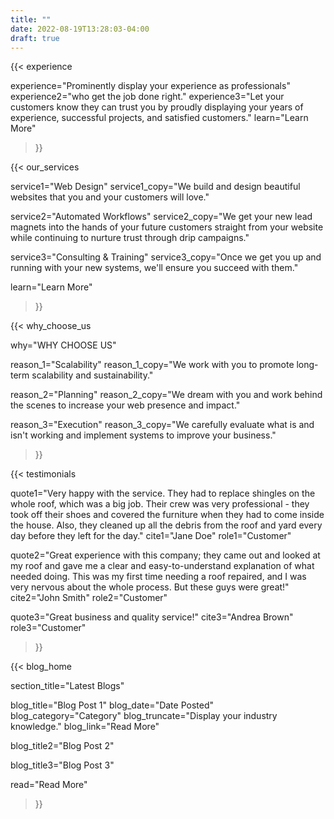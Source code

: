```yaml
---
title: ""
date: 2022-08-19T13:28:03-04:00
draft: true
---
```

{{< experience 

experience="Prominently display your experience as professionals"
experience2="who get the job done right."
experience3="Let your customers know they can trust you by proudly displaying your years of experience, successful projects, and satisfied customers."
learn="Learn More"
>}}

{{< our_services 

service1="Web Design"
service1_copy="We build and design beautiful websites that you and your customers will love."

service2="Automated Workflows"
service2_copy="We get your new lead magnets into the hands of your future customers straight from your website while continuing to nurture trust through drip campaigns."

service3="Consulting & Training"
service3_copy="Once we get you up and running with your new systems, we'll ensure you succeed with them."

learn="Learn More"

>}}

{{< why_choose_us 

why="WHY CHOOSE US"

reason_1="Scalability"
reason_1_copy="We work with you to promote long-term scalability and sustainability."

reason_2="Planning"
reason_2_copy="We dream with you and work behind the scenes to increase your web presence and impact."

reason_3="Execution"
reason_3_copy="We carefully evaluate what is and isn't working and implement systems to improve your business."

>}}

{{< testimonials 

quote1="Very happy with the service. They had to replace shingles on the whole roof, which was a big job. Their crew was very professional - they took off their shoes and covered the furniture when they had to come inside the house. Also, they cleaned up all the debris from the roof and yard every day before they left for the day."
cite1="Jane Doe"
role1="Customer"

quote2="Great experience with this company; they came out and looked at my roof and gave me a clear and easy-to-understand explanation of what needed doing. This was my first time needing a roof repaired, and I was very nervous about the whole process. But these guys were great!"
cite2="John Smith"
role2="Customer"

quote3="Great business and quality service!"
cite3="Andrea Brown"
role3="Customer"

>}}

{{< blog_home 

section_title="Latest Blogs"

blog_title="Blog Post 1"
blog_date="Date Posted"
blog_category="Category"
blog_truncate="Display your industry knowledge."
blog_link="Read More"

blog_title2="Blog Post 2"

blog_title3="Blog Post 3"

read="Read More"

>}}